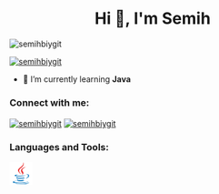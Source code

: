 <h1 align="center">Hi 👋, I'm Semih</h1>
<p align="left"> <img src="https://komarev.com/ghpvc/?username=semihbiygit&label=Profile%20views&color=0e75b6&style=flat" alt="semihbiygit" /> </p>

<p align="left"> <a href="https://twitter.com/semihbiygit" target="blank"><img src="https://img.shields.io/twitter/follow/semihbiygit?logo=twitter&style=for-the-badge" alt="semihbiygit" /></a> </p>

- 🌱 I’m currently learning **Java**

<h3 align="left">Connect with me:</h3>
<p align="left">
<a href="https://twitter.com/semihbiygit" target="blank"><img align="center" src="https://raw.githubusercontent.com/rahuldkjain/github-profile-readme-generator/master/src/images/icons/Social/twitter.svg" alt="semihbiygit" height="30" width="40" /></a>
<a href="https://linkedin.com/in/semihbiygit" target="blank"><img align="center" src="https://raw.githubusercontent.com/rahuldkjain/github-profile-readme-generator/master/src/images/icons/Social/linked-in-alt.svg" alt="semihbiygit" height="30" width="40" /></a>
</p>

<h3 align="left">Languages and Tools:</h3>
<p align="left"> <a href="https://www.java.com" target="_blank" rel="noreferrer"> <img src="https://raw.githubusercontent.com/devicons/devicon/master/icons/java/java-original.svg" alt="java" width="40" height="40"/> </a> </p>
